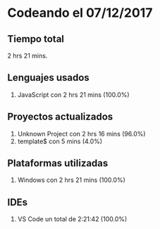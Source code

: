 # Codeando el 07/12/2017

## Tiempo total
2 hrs 21 mins.

## Lenguajes usados
1. JavaScript con 2 hrs 21 mins (100.0%)

## Proyectos actualizados
1. Unknown Project con 2 hrs 16 mins (96.0%)
1. template$ con 5 mins (4.0%)

## Plataformas utilizadas
1. Windows con 2 hrs 21 mins (100.0%)

## IDEs
1. VS Code un total de 2:21:42 (100.0%)
